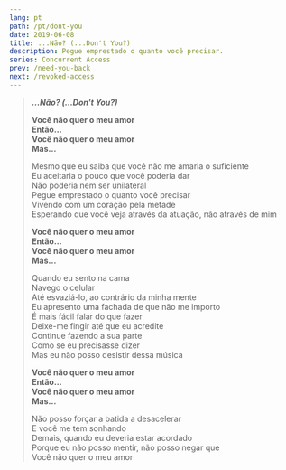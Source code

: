 ```yaml
---
lang: pt
path: /pt/dont-you
date: 2019-06-08
title: ...Não? (...Don't You?)
description: Pegue emprestado o quanto você precisar.
series: Concurrent Access
prev: /need-you-back
next: /revoked-access
---
```


> **_...Não? (...Don't You?)_**
>
> **Você não quer o meu amor \
> Então... \
> Você não quer o meu amor \
> Mas...**
>
> Mesmo que eu saiba que você não me amaria o suficiente \
> Eu aceitaria o pouco que você poderia dar \
> Não poderia nem ser unilateral \
> Pegue emprestado o quanto você precisar \
> Vivendo com um coração pela metade \
> Esperando que você veja através da atuação, não através de mim
>
> **Você não quer o meu amor \
> Então... \
> Você não quer o meu amor \
> Mas...**
>
> Quando eu sento na cama \
> Navego o celular \
> Até esvaziá-lo, ao contrário da minha mente \
> Eu apresento uma fachada de que não me importo \
> É mais fácil falar do que fazer \
> Deixe-me fingir até que eu acredite \
> Continue fazendo a sua parte \
> Como se eu precisasse dizer \
> Mas eu não posso desistir dessa música
>
> **Você não quer o meu amor \
> Então... \
> Você não quer o meu amor \
> Mas...**
>
> Não posso forçar a batida a desacelerar \
> E você me tem sonhando \
> Demais, quando eu deveria estar acordado \
> Porque eu não posso mentir, não posso negar que \
> Você não quer o meu amor
